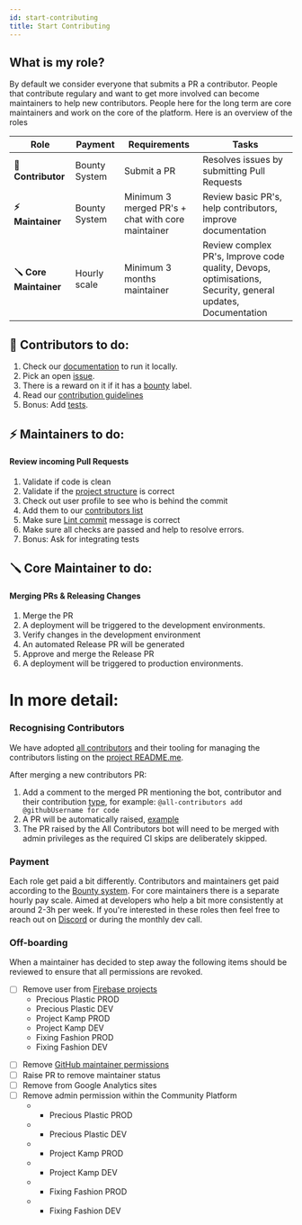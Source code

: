 ```yaml
---
id: start-contributing
title: Start Contributing
---
```


## What is my role?

By default we consider everyone that submits a PR a contributor. People that contribute regulary and want to get more involved can become maintainers to help new contributors. People here for the long term are core maintainers and work on the core of the platform. Here is an overview of the roles

| Role                   | Payment       | Requirements                                      | Tasks                                                                                                      |
| ---------------------- | ------------- | ------------------------------------------------- | ---------------------------------------------------------------------------------------------------------- |
| **🤙 Contributor**     | Bounty System | Submit a PR                                       | Resolves issues by submitting Pull Requests                                                                |
| **⚡️ Maintainer**     | Bounty System | Minimum 3 merged PR's + chat with core maintainer | Review basic PR's, help contributors, improve documentation                                                |
| **🪛 Core Maintainer** | Hourly scale  | Minimum 3 months maintainer                       | Review complex PR's, Improve code quality, Devops, optimisations, Security, general updates, Documentation |

## 🤙 Contributors to do:

1. Check our [documentation](/) to run it locally.
2. Pick an open [issue](https://github.com/ONEARMY/community-platform/issues).
3. There is a reward on it if it has a [bounty](/Contributing/bounties) label.
4. Read our [contribution guidelines](https://github.com/ONEARMY/community-platform/blob/master/CONTRIBUTING.md)
5. Bonus: Add [tests](/Testing/end-to-end).

## ⚡️ Maintainers to do:

#### Review incoming Pull Requests

1. Validate if code is clean
2. Validate if the [project structure](https://github.com/ONEARMY/community-platform/blob/master/CONTRIBUTING.md#--project-structure) is correct
3. Check out user profile to see who is behind the commit
4. Add them to our [contributors list](#recognising-contributors)
5. Make sure [Lint commit](https://github.com/ONEARMY/community-platform/blob/master/CONTRIBUTING.md#--commit-style-guide) message is correct
6. Make sure all checks are passed and help to resolve errors.
7. Bonus: Ask for integrating tests

## 🪛 Core Maintainer to do:

#### Merging PRs & Releasing Changes

1. Merge the PR
2. A deployment will be triggered to the development environments.
3. Verify changes in the development environment
4. An automated Release PR will be generated
5. Approve and merge the Release PR
6. A deployment will be triggered to production environments.

# In more detail:

### Recognising Contributors

We have adopted [all contributors](https://allcontributors.org/) and their tooling for managing the contributors listing on the [project README.me](https://github.com/ONEARMY/community-platform/blob/master/README.md).

After merging a new contributors PR:

1. Add a comment to the merged PR mentioning the bot, contributor and their contribution [type](https://allcontributors.org/docs/en/emoji-key), for example: `@all-contributors add @githubUsername for code`
2. A PR will be automatically raised, [example](https://github.com/ONEARMY/community-platform/pull/1952)
3. The PR raised by the All Contributors bot will need to be merged with admin privileges as the required CI skips are deliberately skipped.

### Payment

Each role get paid a bit differently. Contributors and maintainers get paid according to the [Bounty system](/Contributing/bounties). For core maintainers there is a separate hourly pay scale. Aimed at developers who help a bit more consistently at around 2-3h per week. If you're interested in these roles then feel free to reach out on [Discord](https://discord.com/invite/SSBrzeR) or during the monthly dev call.

### Off-boarding

When a maintainer has decided to step away the following items should be reviewed to ensure that all permissions are revoked.

- [ ] Remove user from [Firebase projects](https://console.firebase.google.com/)
  - Precious Plastic PROD
  - Precious Plastic DEV
  - Project Kamp PROD
  - Project Kamp DEV
  - Fixing Fashion PROD
  - Fixing Fashion DEV

* [ ] Remove [GitHub maintainer permissions](https://github.com/ONEARMY/community-platform/settings/access)
* [ ] Raise PR to remove maintainer status
* [ ] Remove from Google Analytics sites
* [ ] Remove admin permission within the Community Platform
  - - Precious Plastic PROD
  - - Precious Plastic DEV
  - - Project Kamp PROD
  - - Project Kamp DEV
  - - Fixing Fashion PROD
  - - Fixing Fashion DEV
